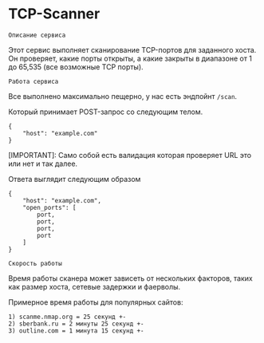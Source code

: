 # TCP-Scanner

`Описание сервиса`

Этот сервис выполняет сканирование TCP-портов для заданного хоста. Он проверяет, какие порты открыты, а какие закрыты в диапазоне от 1 до 65,535 (все возможные TCP порты).


`Работа сервиса`

Все выполнено максимально пещерно, у нас есть эндпойнт `/scan`.

Который принимает POST-запрос со следующим телом.

```
{
    "host": "example.com"
}
```

[IMPORTANT]: Само собой есть валидация которая проверяет URL это или нет и так далее. 

Ответа выглядит следующим образом 

```
{
    "host": "example.com",
    "open_ports": [
        port,
        port,
        port,
        port
    ]
}
```


`Скорость работы`

Время работы сканера может зависеть от нескольких факторов, таких как размер хоста, сетевые задержки и фаерволы. 

Примерное время работы для популярных сайтов:


    1) scanme.nmap.org = 25 секунд +-
    2) sberbank.ru = 2 минуты 25 секунд +- 
    3) outline.com = 1 минута 15 секунд +-



